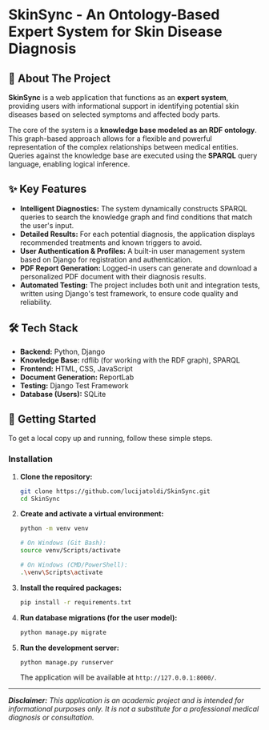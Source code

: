 # SkinSync - An Ontology-Based Expert System for Skin Disease Diagnosis

## 📖 About The Project

**SkinSync** is a web application that functions as an **expert system**, providing users with informational support in identifying potential skin diseases based on selected symptoms and affected body parts.

The core of the system is a **knowledge base modeled as an RDF ontology**. This graph-based approach allows for a flexible and powerful representation of the complex relationships between medical entities. Queries against the knowledge base are executed using the **SPARQL** query language, enabling logical inference.

## ✨ Key Features

* **Intelligent Diagnostics:** The system dynamically constructs SPARQL queries to search the knowledge graph and find conditions that match the user's input.
* **Detailed Results:** For each potential diagnosis, the application displays recommended treatments and known triggers to avoid.
* **User Authentication & Profiles:** A built-in user management system based on Django for registration and authentication.
* **PDF Report Generation:** Logged-in users can generate and download a personalized PDF document with their diagnosis results.
* **Automated Testing:** The project includes both unit and integration tests, written using Django's test framework, to ensure code quality and reliability.

## 🛠️ Tech Stack

* **Backend:** Python, Django
* **Knowledge Base:** rdflib (for working with the RDF graph), SPARQL
* **Frontend:** HTML, CSS, JavaScript
* **Document Generation:** ReportLab
* **Testing:** Django Test Framework
* **Database (Users):** SQLite

## 🚀 Getting Started

To get a local copy up and running, follow these simple steps.

### Installation

1. **Clone the repository:**

   ```bash
   git clone https://github.com/lucijatoldi/SkinSync.git
   cd SkinSync
   ```
2. **Create and activate a virtual environment:**

   ```bash
   python -m venv venv

   # On Windows (Git Bash):
   source venv/Scripts/activate

   # On Windows (CMD/PowerShell):
   .\venv\Scripts\activate
   ```
3. **Install the required packages:**

   ```bash
   pip install -r requirements.txt
   ```
4. **Run database migrations (for the user model):**

   ```bash
   python manage.py migrate
   ```
5. **Run the development server:**

   ```bash
   python manage.py runserver
   ```

   The application will be available at `http://127.0.0.1:8000/`.

---

_**Disclaimer:** This application is an academic project and is intended for informational purposes only. It is not a substitute for a professional medical diagnosis or consultation._
